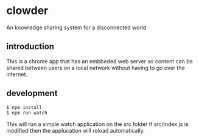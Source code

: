# clowder
An knowledge sharing system for a disconnected world

## introduction 

This is a chrome app that has an embbeded web server so content can be shared between users on a local network without having to go over the internet.

## development 

```
$ npm install
$ npm run watch
```

This will run a simple watch application on the src folder
If src/index.js is modified then the applucation will reload automatically. 
